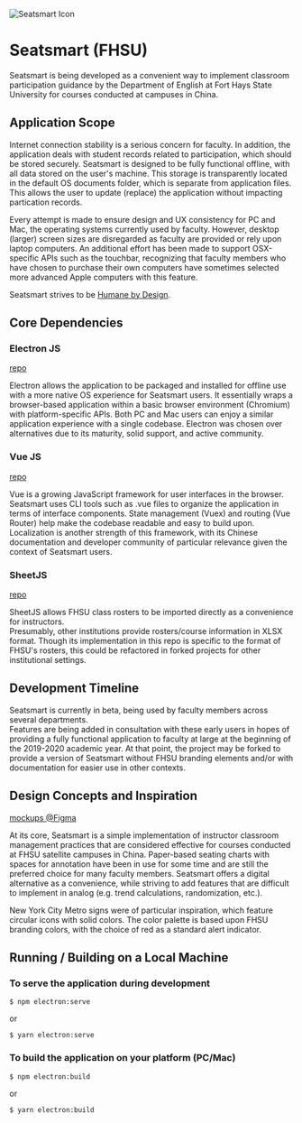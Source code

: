 ![Seatsmart Icon](https://seatsmart.now.sh/img/logo.b38f8b88.svg)

# Seatsmart (FHSU)
Seatsmart is being developed as a convenient way to implement classroom
participation guidance by the Department of English at Fort Hays State 
University for courses conducted at campuses in China.  

## Application Scope
Internet connection stability is a serious concern for faculty.  In addition, 
the application deals with student records related to participation, which 
should be stored securely.  Seatsmart is designed to be fully functional 
offline, with all data stored on the user's machine.  This storage is 
transparently located in the default OS documents folder, which is separate 
from application files.  This allows the user to update (replace) 
the application without impacting partication records.

Every attempt is made to ensure design and UX consistency for PC and Mac, the 
operating systems currently used by faculty.  However, desktop (larger) screen 
sizes are disregarded as faculty are provided or rely upon laptop computers.  An 
additional effort has been made to support OSX-specific APIs such as the touchbar, 
recognizing that faculty members who have chosen to purchase their own computers 
have sometimes selected more advanced Apple computers with this feature.

Seatsmart strives to be [Humane by Design](https://humanebydesign.com).

## Core Dependencies
### Electron JS
[repo](https://github.com/electron/electron)

Electron allows the application to be packaged and installed for offline use with a 
more native OS experience for Seatsmart users.  It essentially wraps a browser-based 
application within a basic browser environment (Chromium) with platform-specific 
APIs.  Both PC and Mac users can enjoy a similar application experience with a single 
codebase.  Electron was chosen over alternatives due to its maturity, solid support, 
and active community.

### Vue JS
[repo](https://github.com/vuejs/vue)

Vue is a growing JavaScript framework for user interfaces in the browser.  Seatsmart 
uses CLI tools such as .vue files to organize the application in terms of interface 
components.  State management (Vuex) and routing (Vue Router) help make the codebase 
readable and easy to build upon.  Localization is another strength of this framework, 
with its Chinese documentation and developer community of particular relevance given 
the context of Seatsmart users.

### SheetJS
[repo](https://github.com/SheetJS/js-xlsx)

SheetJS allows FHSU class rosters to be imported directly as a convenience for instructors.  
Presumably, other institutions provide rosters/course information in XLSX format. 
Though its implementation in this repo is specific to the format of FHSU's rosters, 
this could be refactored in forked projects for other institutional settings.

## Development Timeline
Seatsmart is currently in beta, being used by faculty members across several departments.  
Features are being added in consultation with these early users in hopes of providing 
a fully functional application to faculty at large at the beginning of the 2019-2020 
academic year.  At that point, the project may be forked to provide a version of Seatsmart without FHSU 
branding elements and/or with documentation for easier use in other contexts.

## Design Concepts and Inspiration
[mockups @Figma](https://www.figma.com/file/OxI3WKOFswThYuEfOR6UaV7V/Seatsmart)

At its core, Seatsmart is a simple implementation of instructor classroom management 
practices that are considered effective for courses conducted at FHSU satellite campuses 
in China.  Paper-based seating charts with spaces for annotation have been in use for 
some time and are still the preferred choice for many faculty members.  Seatsmart 
offers a digital alternative as a convenience, while striving to add features that are 
difficult to implement in analog (e.g. trend calculations, randomization, etc.).

New York City Metro signs were of particular inspiration, which feature circular icons 
with solid colors.  The color palette is based upon FHSU branding colors, with the choice 
of red as a standard alert indicator.  

## Running / Building on a Local Machine
### To serve the application during development
```
$ npm electron:serve
```
or
```
$ yarn electron:serve
```

### To build the application on your platform (PC/Mac)
```
$ npm electron:build
```
or
```
$ yarn electron:build
```
